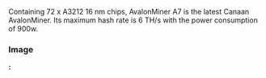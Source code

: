 Containing 72 x A3212 16 nm chips, AvalonMiner A7 is the latest Canaan AvalonMiner. Its maximum hash rate is 6 TH/s with the power consumption of 900w.

<h3>Image</h3>

<b>: </b>

